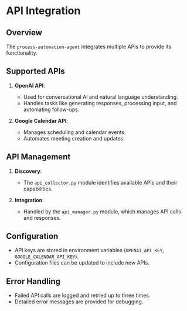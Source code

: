 # API Integration

## Overview
The `process-automation-agent` integrates multiple APIs to provide its functionality.

## Supported APIs
1. **OpenAI API**:
   - Used for conversational AI and natural language understanding.
   - Handles tasks like generating responses, processing input, and automating follow-ups.

2. **Google Calendar API**:
   - Manages scheduling and calendar events.
   - Automates meeting creation and updates.

## API Management
1. **Discovery**:
   - The `api_collector.py` module identifies available APIs and their capabilities.

2. **Integration**:
   - Handled by the `api_manager.py` module, which manages API calls and responses.

## Configuration
- API keys are stored in environment variables (`OPENAI_API_KEY`, `GOOGLE_CALENDAR_API_KEY`).
- Configuration files can be updated to include new APIs.

## Error Handling
- Failed API calls are logged and retried up to three times.
- Detailed error messages are provided for debugging.